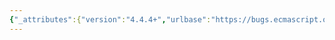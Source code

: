 ```yaml
---
{"_attributes":{"version":"4.4.4+","urlbase":"https://bugs.ecmascript.org/","maintainer":"dherman@mozilla.com"},"bug":{"bug_id":2030,"creation_ts":"2013-10-01 21:14:00 -0700","short_desc":"19.1.3.8.1: more typos","delta_ts":"2013-11-10 18:51:49 -0800","product":"Draft for 6th Edition","component":"editorial issue","version":"Rev 19: September 27, 2013 Draft","rep_platform":"All","op_sys":"All","bug_status":"VERIFIED","resolution":"FIXED","priority":"Normal","bug_severity":"normal","everconfirmed":true,"reporter":{"uid":"jmdyck","name":"Michael Dyck"},"assigned_to":{"uid":"allen","name":"Allen Wirfs-Brock"},"long_desc":[{"commentid":5795,"comment_count":0,"who":{"uid":"jmdyck","name":"Michael Dyck"},"bug_when":"2013-10-01 21:14:36 -0700","thetext":"In 19.1.3.8.1 \"GetOwnPropertyKey ( O, Type ) Abstract Operation\",\nthe preamble says:\n    The abstract operation getOwnPropertyKeys is called\n    with arguments O and Type where O is an Object and Type is ...\n\nChange \"get\" to \"Get\".\n\nAlso:\n    \"abstract\" is bold \n    \"getOwnPropertyKeys\" is bold\n    \"where\" is italic.\nChange them all to normal weight / upright font.\n\n(Bold \"abstract\" already reported in Bug 2018.)"},{"commentid":5804,"comment_count":1,"who":{"uid":"allen","name":"Allen Wirfs-Brock"},"bug_when":"2013-10-02 14:17:34 -0700","thetext":"fixed in rev20 editor's draft"},{"commentid":6017,"comment_count":2,"who":{"uid":"allen","name":"Allen Wirfs-Brock"},"bug_when":"2013-10-29 09:44:28 -0700","thetext":"fixed in rev20 draft, Oct. 28, 2013"}]}}
---
```

